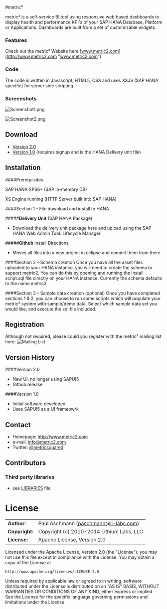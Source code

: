 #metric²

metric² is a self-service BI tool using responsive web based dashboards to display health and performance KPI's of your SAP HANA Database, Platform or Applications. Dashboards are built from a set of customizable widgets.

### Features

Check out the metric² Website here [www.metric2.com](http://www.metric2.com "www.metric2.com")

### Code

The code is written in Javascript, HTML5, CSS and uses XSJS (SAP HANA specific) for server side scripting.

### Screenshots
![Screenshot1.png](http://metric2.com/img/Screenshot1.png)

![Screenshot2.png](http://metric2.com/img/Screenshot2.png)

## Download
* [Version 2.0](https://github.com/paschmann/metric2/archive/master.zip)
* [Version 1.0](http://metric2.us5.list-manage.com/subscribe/post?u=bc00508167f417118dc4580e4&id=ae3a0aed93) (requires signup and is the HANA Delivery unit file)

## Installation

####Prerequisites

SAP HANA SPS6+ (SAP In-memory DB)

XS Engine running (HTTP Server built into SAP HANA)


####Section 1 - File download and install to HANA

#####**Delivery Unit** (SAP HANA Package)

- Download the delivery unit package here and upload using the SAP HANA Web Admin Tool: Lifecycle Manager 

#####**Github** Install Directions

- Moves all files into a new project in eclipse and commit them from there

####Section 2 – Schema creation
Once you have all the asset files uploaded to your HANA instance, you will need to create the schema to support metric2. You can do this by opening and running the install script.sql file directly on your HANA instance. Currently the schema defaults to the name metric2.

####Section 3 – Sample data creation (optional)
Once you have completed sections 1 & 2, you can choose to run some scripts which will populate your metric² system with sample/demo data. Select which sample data set you would like, and execute the sql file included.


## Registration
Although not required, please could you register with the metric² mailing list here: 
![Mailing List](http://metric2.us5.list-manage.com/subscribe/post?u=bc00508167f417118dc4580e4&id=ae3a0aed93 "metric2 mailing list")


## Version History
####Version 2.0
* New UI, no longer using SAPUI5
* Github release

####Version 1.0
* Initial software developed
* Uses SAPUI5 as a UI frameowrk

## Contact
* Homepage: http://www.metric2.com
* e-mail: info@metric2.com
* Twitter: [@metricsquared](https://twitter.com/metricsquared/ "metricsquared on twitter")

## Contributors
### Third party libraries
* see [LIBRARIES](https://github.com/paschmann/metric2/blob/master/libraries.md) file

# License

|                      |                                          |                   
|:---------------------|:-----------------------------------------|
| **Author:**          | Paul Aschmann (<paschmann@li-labs.com>)
| **Copyright:**       | Copyright (c) 2010-2014 Lithium Labs, LLC
| **License:**         | Apache License, Version 2.0

Licensed under the Apache License, Version 2.0 (the "License");
you may not use this file except in compliance with the License.
You may obtain a copy of the License at

    http://www.apache.org/licenses/LICENSE-2.0

Unless required by applicable law or agreed to in writing, software
distributed under the License is distributed on an "AS IS" BASIS,
WITHOUT WARRANTIES OR CONDITIONS OF ANY KIND, either express or implied.
See the License for the specific language governing permissions and
limitations under the License.
